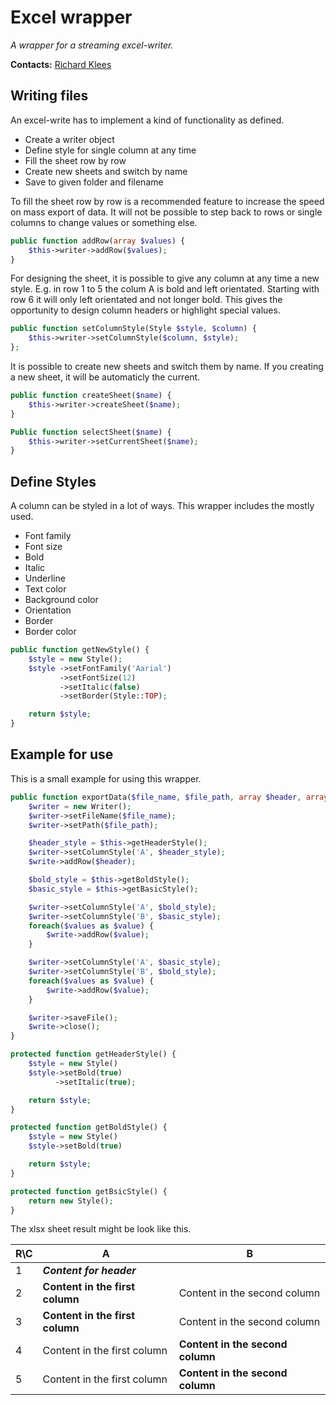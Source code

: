 # Excel wrapper

*A wrapper for a streaming excel-writer.*

**Contacts:** [Richard Klees](https://github.com/klees)

## Writing files

An excel-write has to implement a kind of functionality as defined.

* Create a writer object
* Define style for single column at any time
* Fill the sheet row by row
* Create new sheets and switch by name
* Save to given folder and filename

To fill the sheet row by row is a recommended feature to increase the speed on mass export of data. It will not be possible to step back to rows or single columns to change values or something else.

```php
public function addRow(array $values) {
    $this->writer->addRow($values);
}
```

For designing the sheet, it is possible to give any column at any time a new style. E.g. in row 1 to 5 the colum A is bold and left orientated. Starting with row 6 it will only left orientated and not longer bold. This gives the opportunity to design column headers or highlight special values.

```php
public function setColumnStyle(Style $style, $column) {
    $this->writer->setColumnStyle($column, $style);
};
```

It is possible to create new sheets and switch them by name. If you creating a new sheet, it will be automaticly the current.

```php
public function createSheet($name) {
    $this->writer->createSheet($name);
}

Public function selectSheet($name) {
    $this->writer->setCurrentSheet($name);
}
```

## Define Styles

A column can be styled in a lot of ways. This wrapper includes the mostly used.

* Font family
* Font size
* Bold
* Italic
* Underline
* Text color
* Background color
* Orientation
* Border
* Border color

```php
public function getNewStyle() {
    $style = new Style();
    $style ->setFontFamily('Aarial')
           ->setFontSize(12)
           ->setItalic(false)
           ->setBorder(Style::TOP);

    return $style;
}
```

## Example for use

This is a small example for using this wrapper.

```php
public function exportData($file_name, $file_path, array $header, array $values) {
    $writer = new Writer();
    $writer->setFileName($file_name);
    $writer->setPath($file_path);

    $header_style = $this->getHeaderStyle();
    $writer->setColumnStyle('A', $header_style);
    $write->addRow($header);

    $bold_style = $this->getBoldStyle();
    $basic_style = $this->getBasicStyle();

    $writer->setColumnStyle('A', $bold_style);
    $writer->setColumnStyle('B', $basic_style);
    foreach($values as $value) {
        $write->addRow($value);
    }

    $writer->setColumnStyle('A', $basic_style);
    $writer->setColumnStyle('B', $bold_style);
    foreach($values as $value) {
        $write->addRow($value);
    }

    $writer->saveFile();
    $write->close();
}

protected function getHeaderStyle() {
    $style = new Style()
    $style->setBold(true)
          ->setItalic(true);

    return $style;
}

protected function getBoldStyle() {
    $style = new Style()
    $style->setBold(true)

    return $style;
}

protected function getBsicStyle() {
    return new Style();
}
```

The xlsx sheet result might be look like this.

R\C | A | B
------------ | ------------- | ------------
1 | **_Content for header_**
2 | **Content in the first column** | Content in the second column
3 | **Content in the first column** | Content in the second column
4 | Content in the first column | **Content in the second column**
5 | Content in the first column | **Content in the second column**